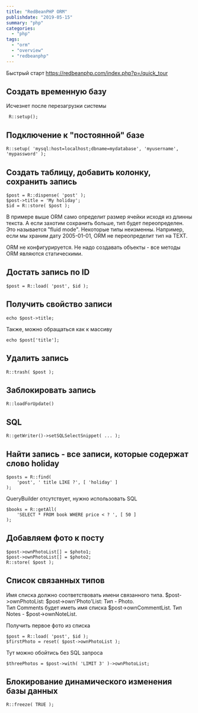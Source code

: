 ```yaml
---
title: "RedBeanPHP ORM"
publishdate: "2019-05-15"
summary: "php"
categories:
  - "php"
tags:
  - "orm"
  - "overview"
  - "redbeanphp"
---
```


Быстрый старт https://redbeanphp.com/index.php?p=/quick_tour

## Создать временную базу

Исчезнет после перезагрузки системы
```
 R::setup();
```

## Подключение к "постоянной" базе
```
R::setup( 'mysql:host=localhost;dbname=mydatabase', 'myusername', 'mypassword' );
```

## Создать таблицу, добавить колонку, сохранить запись
```
$post = R::dispense( 'post' );
$post->title = 'My holiday';
$id = R::store( $post );
```

В примере выше ORM само определит размер ячейки исходя из длинны текста. 
А если захотим сохранить больше, тип будет переопределен. Это называется "fluid mode". Некоторые типы неизменны. 
Например, если мы храним дату 2005-01-01, ORM не переопределит тип на TEXT.

ORM не конфигурируется. Не надо создавать объекты - все методы ORM являются статическими.

## Достать запись по ID
```
$post = R::load( 'post', $id );
```

## Получить свойство записи
```
echo $post->title;
```

Также, можно обращаться как к массиву
```
echo $post['title'];
```

## Удалить запись 
```
R::trash( $post );
```

## Заблокировать запись
```
R::loadForUpdate()
```

## SQL
```
R::getWriter()->setSQLSelectSnippet( ... );
```

## Найти запись - все записи, которые содержат слово holiday
```
$posts = R::find(
    'post', ' title LIKE ?', [ 'holiday' ] 
);
```

QueryBuilder отсутствует, нужно использовать SQL

```
$books = R::getAll(
    'SELECT * FROM book WHERE price < ? ', [ 50 ] 
);
```

## Добавляем фото к посту 
```
$post->ownPhotoList[] = $photo1;
$post->ownPhotoList[] = $photo2;
R::store( $post );
```

## Список связанных типов

Имя списка должно соответствовать имени связанного типа. $post->ownPhotoList: $post->own'Photo'List: Тип - Photo.<br>
Тип Comments будет иметь имя списка $post->ownCommentList. Тип Notes - $post->ownNoteList.

Получить первое фото из списка 
```
$post = R::load( 'post', $id );
$firstPhoto = reset( $post->ownPhotoList );
```

Тут можно обойтись без SQL запроса 
```
$threePhotos = $post->with( 'LIMIT 3' )->ownPhotoList;
```

## Блокирование динамического изменения базы данных
```
R::freeze( TRUE );
```








